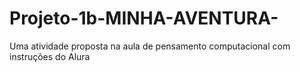 # Projeto-1b-MINHA-AVENTURA-
Uma atividade proposta na aula de pensamento computacional com instruções do Alura
